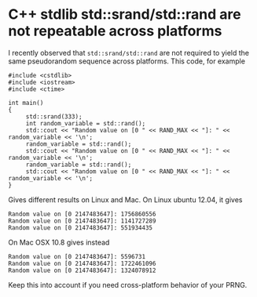 C++ stdlib std::srand/std::rand are not repeatable across platforms
===================================================================

I recently observed that `std::srand/std::rand` are not required to
yield the same pseudorandom sequence across platforms. This code, for
example

``` {.cpp}
#include <cstdlib>
#include <iostream>
#include <ctime>

int main()
{
     std::srand(333);
     int random_variable = std::rand();
     std::cout << "Random value on [0 " << RAND_MAX << "]: " << random_variable << '\n';
     random_variable = std::rand();
     std::cout << "Random value on [0 " << RAND_MAX << "]: " << random_variable << '\n';
     random_variable = std::rand();
     std::cout << "Random value on [0 " << RAND_MAX << "]: " << random_variable << '\n';
}
```

Gives different results on Linux and Mac. On Linux ubuntu 12.04, it
gives

``` {.text}
Random value on [0 2147483647]: 1756860556
Random value on [0 2147483647]: 1141727289
Random value on [0 2147483647]: 551934435
```

On Mac OSX 10.8 gives instead

``` {.text}
Random value on [0 2147483647]: 5596731
Random value on [0 2147483647]: 1722461096
Random value on [0 2147483647]: 1324078912
```

Keep this into account if you need cross-platform behavior of your PRNG.
